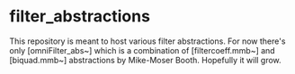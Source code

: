 # filter_abstractions

This repository is meant to host various filter abstractions. For now there's only [omniFilter_abs~] which is a combination of [filtercoeff.mmb~] and [biquad.mmb~] abstractions by Mike-Moser Booth. Hopefully it will grow.
